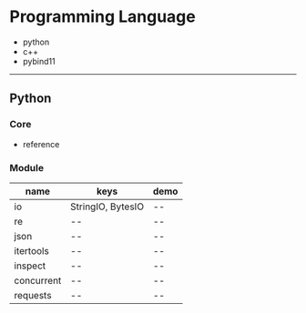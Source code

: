 # Programming Language

- python
- c++
- pybind11

---
## Python 

### Core
- reference

### Module

name|keys|demo  
---|---|---  
io | StringIO, BytesIO | --
re | -- | --
json | -- | --
itertools | -- | --
inspect | -- | --
concurrent | -- | --
requests | -- | --


